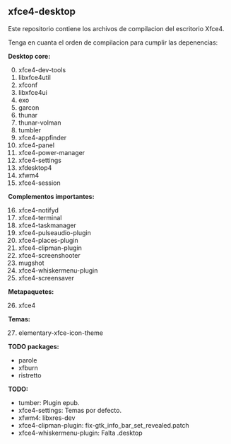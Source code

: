 ## xfce4-desktop

Este repositorio contiene los archivos de compilacion del escritorio Xfce4.

Tenga en cuanta el orden de compilacion para cumplir las depenencias:

**Desktop core:**

0.  xfce4-dev-tools
1.  libxfce4util
2.  xfconf
3.  libxfce4ui
4.  exo
5.  garcon
6.  thunar
7.  thunar-volman
8.  tumbler
9.  xfce4-appfinder
10. xfce4-panel
11. xfce4-power-manager
12. xfce4-settings
13. xfdesktop4
14. xfwm4
15. xfce4-session

**Complementos importantes:**

16. xfce4-notifyd
17. xfce4-terminal
18. xfce4-taskmanager
19. xfce4-pulseaudio-plugin
20. xfce4-places-plugin
21. xfce4-clipman-plugin
22. xfce4-screenshooter
23. mugshot
24. xfce4-whiskermenu-plugin
25. xfce4-screensaver

**Metapaquetes:**

26. xfce4

**Temas:**

27. elementary-xfce-icon-theme

**TODO packages:**

* parole
* xfburn
* ristretto

**TODO:**

* tumber: Plugin epub.
* xfce4-settings: Temas por defecto.
* xfwm4: libxres-dev
* xfce4-clipman-plugin: fix-gtk_info_bar_set_revealed.patch
* xfce4-whiskermenu-plugin: Falta .desktop
